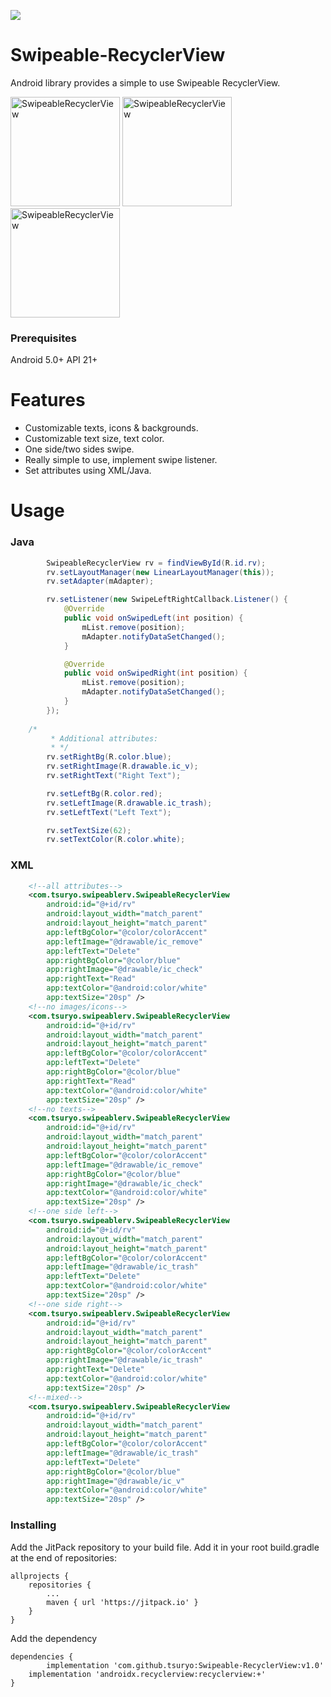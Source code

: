 [![](https://jitpack.io/v/tsuryo/Swipeable-RecyclerView.svg)](https://jitpack.io/#tsuryo/Swipeable-RecyclerView)

# Swipeable-RecyclerView
Android library provides a simple to use Swipeable RecyclerView.

<img width="175" alt="SwipeableRecyclerView" src="https://user-images.githubusercontent.com/42518244/81484001-d52db880-924a-11ea-887c-d0e46f9a378a.gif">  <img width="175" alt="SwipeableRecyclerView" src="https://user-images.githubusercontent.com/42518244/81484010-e2e33e00-924a-11ea-9284-0e6d3188c6b3.gif">  <img width="175" alt="SwipeableRecyclerView" src="https://user-images.githubusercontent.com/42518244/81484109-b54ac480-924b-11ea-9812-057e94e0c264.gif">

### Prerequisites
Android 5.0+ API 21+
# Features

* Customizable texts, icons & backgrounds.
* Customizable text size, text color.
* One side/two sides swipe.
* Really simple to use, implement swipe listener.
* Set attributes using XML/Java.

# Usage
### Java
```Java
        SwipeableRecyclerView rv = findViewById(R.id.rv);
        rv.setLayoutManager(new LinearLayoutManager(this));
        rv.setAdapter(mAdapter);

        rv.setListener(new SwipeLeftRightCallback.Listener() {
            @Override
            public void onSwipedLeft(int position) {
                mList.remove(position);
                mAdapter.notifyDataSetChanged();
            }

            @Override
            public void onSwipedRight(int position) {
                mList.remove(position);
                mAdapter.notifyDataSetChanged();
            }
        });
	
	/*
         * Additional attributes:
         * */
        rv.setRightBg(R.color.blue);
        rv.setRightImage(R.drawable.ic_v);
        rv.setRightText("Right Text");

        rv.setLeftBg(R.color.red);
        rv.setLeftImage(R.drawable.ic_trash);
        rv.setLeftText("Left Text");

        rv.setTextSize(62);
        rv.setTextColor(R.color.white);
```
### XML
```XML
    <!--all attributes-->
    <com.tsuryo.swipeablerv.SwipeableRecyclerView
        android:id="@+id/rv"
        android:layout_width="match_parent"
        android:layout_height="match_parent"
        app:leftBgColor="@color/colorAccent"
        app:leftImage="@drawable/ic_remove"
        app:leftText="Delete"
        app:rightBgColor="@color/blue"
        app:rightImage="@drawable/ic_check"
        app:rightText="Read"
        app:textColor="@android:color/white"
        app:textSize="20sp" />
    <!--no images/icons-->
    <com.tsuryo.swipeablerv.SwipeableRecyclerView
        android:id="@+id/rv"
        android:layout_width="match_parent"
        android:layout_height="match_parent"
        app:leftBgColor="@color/colorAccent"
        app:leftText="Delete"
        app:rightBgColor="@color/blue"
        app:rightText="Read"
        app:textColor="@android:color/white"
        app:textSize="20sp" />
    <!--no texts-->
    <com.tsuryo.swipeablerv.SwipeableRecyclerView
        android:id="@+id/rv"
        android:layout_width="match_parent"
        android:layout_height="match_parent"
        app:leftBgColor="@color/colorAccent"
        app:leftImage="@drawable/ic_remove"
        app:rightBgColor="@color/blue"
        app:rightImage="@drawable/ic_check"
        app:textColor="@android:color/white"
        app:textSize="20sp" />
    <!--one side left-->
    <com.tsuryo.swipeablerv.SwipeableRecyclerView
        android:id="@+id/rv"
        android:layout_width="match_parent"
        android:layout_height="match_parent"
        app:leftBgColor="@color/colorAccent"
        app:leftImage="@drawable/ic_trash"
        app:leftText="Delete"
        app:textColor="@android:color/white"
        app:textSize="20sp" />
    <!--one side right-->
    <com.tsuryo.swipeablerv.SwipeableRecyclerView
        android:id="@+id/rv"
        android:layout_width="match_parent"
        android:layout_height="match_parent"
        app:rightBgColor="@color/colorAccent"
        app:rightImage="@drawable/ic_trash"
        app:rightText="Delete"
        app:textColor="@android:color/white"
        app:textSize="20sp" />
    <!--mixed-->
    <com.tsuryo.swipeablerv.SwipeableRecyclerView
        android:id="@+id/rv"
        android:layout_width="match_parent"
        android:layout_height="match_parent"
        app:leftBgColor="@color/colorAccent"
        app:leftImage="@drawable/ic_trash"
        app:leftText="Delete"
        app:rightBgColor="@color/blue"
        app:rightImage="@drawable/ic_v"
        app:textColor="@android:color/white"
        app:textSize="20sp" />

```
### Installing

Add the JitPack repository to your build file.
Add it in your root build.gradle at the end of repositories:
```
allprojects {
	repositories {
		...
		maven { url 'https://jitpack.io' }
	}
}
```

Add the dependency
```
dependencies {
        implementation 'com.github.tsuryo:Swipeable-RecyclerView:v1.0'
	implementation 'androidx.recyclerview:recyclerview:+'
}
```
